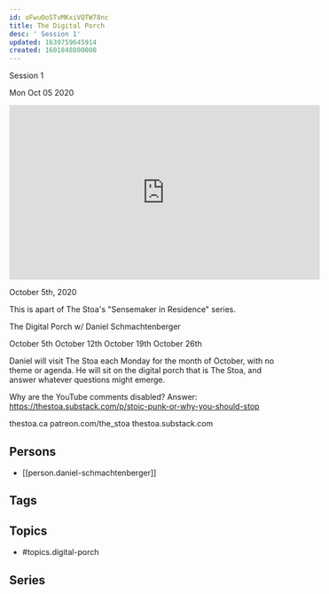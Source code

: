 ```yaml
---
id: oFwuOoSTvMKxiVQTW78nc
title: The Digital Porch
desc: ' Session 1'
updated: 1639759645914
created: 1601848800000
---
```



 Session 1

Mon Oct 05 2020

<iframe width="560" height="315" src="https://www.youtube.com/embed/VLGjzGbPxVI" title="The Digital Porch: Session 1 w/ Daniel Schmachtenberger" frameborder="0" allow="accelerometer; autoplay; clipboard-write; encrypted-media; gyroscope; picture-in-picture" allowfullscreen ></iframe>

October 5th, 2020

This is apart of The Stoa's "Sensemaker in Residence" series. 

The Digital Porch w/ Daniel Schmachtenberger

October 5th
October 12th
October 19th
October 26th

Daniel will visit The Stoa each Monday for the month of October, with no theme or agenda. He will sit on the digital porch that is The Stoa, and answer whatever questions might emerge. 

Why are the YouTube comments disabled? Answer: https://thestoa.substack.com/p/stoic-punk-or-why-you-should-stop

thestoa.ca
patreon.com/the_stoa
thestoa.substack.com

## Persons

- [[person.daniel-schmachtenberger]]

## Tags



## Topics

- #topics.digital-porch

## Series



